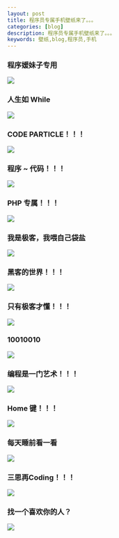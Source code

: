 ```yaml
---
layout: post
title: 程序员专属手机壁纸来了。。。
categories: [blog]
description: 程序员专属手机壁纸来了。。。
keywords: 壁纸,blog,程序员,手机
---
```

### 程序媛妹子专用

[![](https://www.runoob.com/wp-content/uploads/2018/06/iPhone5s-14.png)](https://www.runoob.com/wp-content/uploads/2018/06/iPhone5s-14.png)

### 人生如 While

[![](https://www.runoob.com/wp-content/uploads/2018/06/iPhone5s-13.png)](https://www.runoob.com/wp-content/uploads/2018/06/iPhone5s-13.png)

### CODE PARTICLE！！！

[![](https://www.runoob.com/wp-content/uploads/2018/06/iPhone5s-12.png)](https://www.runoob.com/wp-content/uploads/2018/06/iPhone5s-12.png)

### 程序 ~ 代码！！！

[![](https://www.runoob.com/wp-content/uploads/2018/06/iPhone5s-11.png)](https://www.runoob.com/wp-content/uploads/2018/06/iPhone5s-11.png)

### PHP 专属！！！

[![](https://www.runoob.com/wp-content/uploads/2018/06/iPhone5s-10.png)](https://www.runoob.com/wp-content/uploads/2018/06/iPhone5s-10.png)

### 我是极客，我喂自己袋盐

[![](https://www.runoob.com/wp-content/uploads/2018/06/iPhone5s-9.png)](https://www.runoob.com/wp-content/uploads/2018/06/iPhone5s-9.png)

### 黑客的世界！！！

[![](https://www.runoob.com/wp-content/uploads/2018/06/iPhone5s-8.png)](https://www.runoob.com/wp-content/uploads/2018/06/iPhone5s-8.png)

### 只有极客才懂！！！

[![](https://www.runoob.com/wp-content/uploads/2018/06/iPhone5s-7.png)](https://www.runoob.com/wp-content/uploads/2018/06/iPhone5s-7.png)

### 10010010

[![](https://www.runoob.com/wp-content/uploads/2018/06/iPhone5s-6.png)](https://www.runoob.com/wp-content/uploads/2018/06/iPhone5s-6.png)

### 编程是一门艺术！！！

[![](https://www.runoob.com/wp-content/uploads/2018/06/iPhone5s-5.png)](https://www.runoob.com/wp-content/uploads/2018/06/iPhone5s-5.png)

### Home 键！！！

[![](https://www.runoob.com/wp-content/uploads/2018/06/iPhone5s-4.png)](https://www.runoob.com/wp-content/uploads/2018/06/iPhone5s-4.png)

### 每天睡前看一看

[![](https://www.runoob.com/wp-content/uploads/2018/06/iPhone5s-3.png)](https://www.runoob.com/wp-content/uploads/2018/06/iPhone5s-3.png)

### 三思再Coding！！！

[![](https://www.runoob.com/wp-content/uploads/2018/06/iPhone5s-2.png)](https://www.runoob.com/wp-content/uploads/2018/06/iPhone5s-2.png)

### 找一个喜欢你的人？

[![](https://www.runoob.com/wp-content/uploads/2018/06/iPhone5s-1.png)](https://www.runoob.com/wp-content/uploads/2018/06/iPhone5s-1.png)

[](https://www.runoob.com/wp-content/uploads/2018/06/iPhone5s-1.png)
